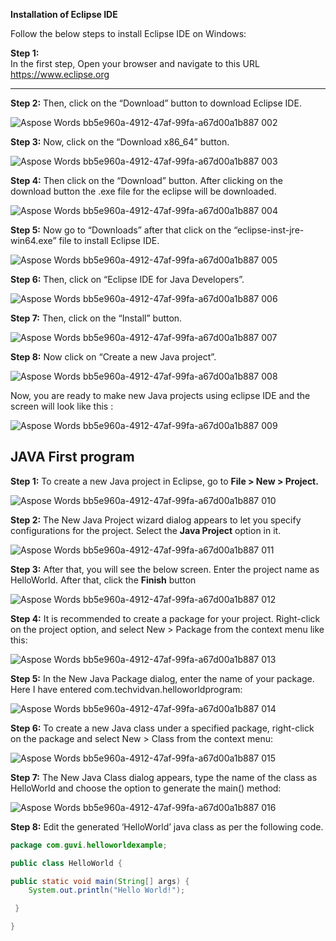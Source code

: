 **Installation of Eclipse IDE**

Follow the below steps to install Eclipse IDE on Windows:

**Step 1:**   
In the first step, Open your browser and navigate to this URL
  <https://www.eclipse.org> 

---

 **Step 2:** Then, click on the “Download” button to download Eclipse IDE.

![Aspose Words bb5e960a-4912-47af-99fa-a67d00a1b887 002](https://github.com/rhushikesh2000/Java_tutorial/assets/124034778/f8ff1346-20bf-49e0-b446-6f38c37b3163)


**Step 3:** Now, click on the “Download x86\_64” button.

![Aspose Words bb5e960a-4912-47af-99fa-a67d00a1b887 003](https://github.com/rhushikesh2000/Java_tutorial/assets/124034778/81c8424f-e27a-4b07-a861-74fcaaf6dcd2)

**Step 4:** 
Then click on the “Download” button. After clicking on the download button the .exe file for the eclipse will be downloaded.

![Aspose Words bb5e960a-4912-47af-99fa-a67d00a1b887 004](https://github.com/rhushikesh2000/Java_tutorial/assets/124034778/6523ecc7-f40b-4b12-ada9-d83ffd321d02)

**Step 5:** Now go to  “Downloads” after that click on the “eclipse-inst-jre-win64.exe” file to install Eclipse IDE.

![Aspose Words bb5e960a-4912-47af-99fa-a67d00a1b887 005](https://github.com/rhushikesh2000/Java_tutorial/assets/124034778/b21c8f6a-20de-4140-91a7-ff84d25595ea)

**Step 6:** Then, click on “Eclipse IDE for Java Developers”.

![Aspose Words bb5e960a-4912-47af-99fa-a67d00a1b887 006](https://github.com/rhushikesh2000/Java_tutorial/assets/124034778/478179b3-5d64-4d41-9129-33f12c988ffd)










**Step 7:** Then, click on the “Install” button.

![Aspose Words bb5e960a-4912-47af-99fa-a67d00a1b887 007](https://github.com/rhushikesh2000/Java_tutorial/assets/124034778/bb9ea22d-2784-4796-a524-70b8f35dafc5)

**Step 8:** Now click on “Create a new Java project”.

![Aspose Words bb5e960a-4912-47af-99fa-a67d00a1b887 008](https://github.com/rhushikesh2000/Java_tutorial/assets/124034778/126b6410-f99b-46b6-9063-ce85bc019523)

Now, you are ready to make new Java projects using eclipse IDE and the screen will look like this :

![Aspose Words bb5e960a-4912-47af-99fa-a67d00a1b887 009](https://github.com/rhushikesh2000/Java_tutorial/assets/124034778/f0466a5e-1b83-41fc-8ede-413d7aa455ea)

**JAVA First program** 
--
**Step 1:** To create a new Java project in Eclipse, go to **File > New > Project.**

![Aspose Words bb5e960a-4912-47af-99fa-a67d00a1b887 010](https://github.com/rhushikesh2000/Java_tutorial/assets/124034778/4b807830-e864-441c-a91c-b4283091a24c)


**Step 2:** The New Java Project wizard dialog appears to let you specify configurations for the project. Select the **Java Project** option in it.

![Aspose Words bb5e960a-4912-47af-99fa-a67d00a1b887 011](https://github.com/rhushikesh2000/Java_tutorial/assets/124034778/d7318837-0bfc-4a70-af25-6bd4991b13dc)

**Step 3:** After that, you will see the below screen. Enter the project name as HelloWorld. After that, click the **Finish** button

![Aspose Words bb5e960a-4912-47af-99fa-a67d00a1b887 012](https://github.com/rhushikesh2000/Java_tutorial/assets/124034778/9af88137-ab8a-4932-bc86-0c8f7449afea)

**Step 4:** It is recommended to create a package for your project. Right-click on the project option, and select New > Package from the context menu like this:

![Aspose Words bb5e960a-4912-47af-99fa-a67d00a1b887 013](https://github.com/rhushikesh2000/Java_tutorial/assets/124034778/07359451-699e-4b29-beac-7fa09cb01504)

**Step 5:** In the New Java Package dialog, enter the name of your package. Here I have entered com.techvidvan.helloworldprogram:

![Aspose Words bb5e960a-4912-47af-99fa-a67d00a1b887 014](https://github.com/rhushikesh2000/Java_tutorial/assets/124034778/2db639fa-d671-4076-802d-187cd58f43d4)

**Step 6:** To create a new Java class under a specified package, right-click on the package and select New > Class from the context menu:

![Aspose Words bb5e960a-4912-47af-99fa-a67d00a1b887 015](https://github.com/rhushikesh2000/Java_tutorial/assets/124034778/22c5107f-3c89-496e-9528-b5bf1eb6c461)

**Step 7:** The New Java Class dialog appears, type the name of the class as HelloWorld and choose the option to generate the main() method:

![Aspose Words bb5e960a-4912-47af-99fa-a67d00a1b887 016](https://github.com/rhushikesh2000/Java_tutorial/assets/124034778/66d1e51f-1f67-4ec3-9eb0-28d16914f97f)

**Step 8:** Edit the generated ‘HelloWorld’ java class as per the following code.

~~~JAVA
package com.guvi.helloworldexample;

public class HelloWorld {

public static void main(String[] args) {
    System.out.println("Hello World!");

 }

}
  ~~~
